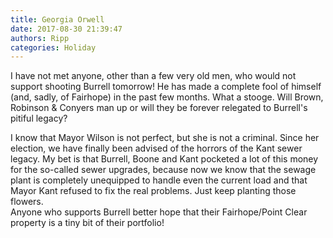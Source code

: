```yaml
---
title: Georgia Orwell
date: 2017-08-30 21:39:47
authors: Ripp
categories: Holiday
---
```


 I have not met anyone, other than a few very old men, who would not support shooting Burrell tomorrow!  He has made a complete fool of himself (and, sadly, of Fairhope) in the past few months. What  a stooge.  Will Brown, Robinson &amp; Conyers man up or will they be forever relegated to Burrell's pitiful legacy?  

I know that Mayor Wilson is not perfect, but she is not a criminal. Since her election, we have finally been advised of the horrors of the Kant sewer legacy.  My bet is that Burrell, Boone and Kant pocketed a lot of this money for the so-called sewer upgrades, because now we know that the sewage plant is completely unequipped to handle even the current load and that Mayor Kant refused to fix the real problems.  Just keep planting those flowers.  
Anyone who supports Burrell better hope that their Fairhope/Point Clear property is a tiny bit of their portfolio!